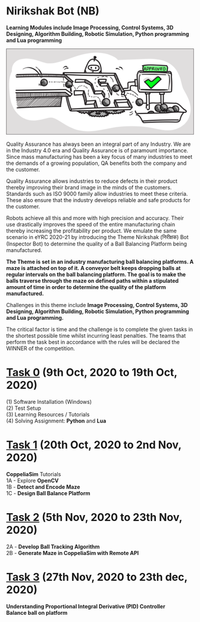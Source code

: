 # Nirikshak Bot (NB)
<b>Learning Modules include Image Processing, Control Systems, 3D Designing, Algorithm Building, Robotic Simulation, Python programming and Lua programming</b>

![](https://github.com/18harsh/Nirikshak-Bot-NB--eyantra/blob/main/theme_nb.png)

Quality Assurance has always been an integral part of any Industry. We are in the Industry 4.0 era and Quality Assurance is of paramount importance. Since mass manufacturing has been a key focus of many industries to meet the demands of a growing population, QA benefits both the company and the customer.

Quality Assurance allows industries to reduce defects in their product thereby improving their brand image in the minds of the customers. Standards such as ISO 9000 family allow industries to meet these criteria. These also ensure that the industry develops reliable and safe products for the customer.

Robots achieve all this and more with high precision and accuracy. Their use drastically improves the speed of the entire manufacturing chain thereby increasing the profitability per product. We emulate the same scenario in eYRC 2020-21 by introducing the Theme Nirikshak (निरीक्षक) Bot (Inspector Bot) to determine the quality of a Ball Balancing Platform being manufactured.

<b>The Theme is set in an industry manufacturing ball balancing platforms. A maze is attached on top of it. A conveyor belt keeps dropping balls at regular intervals on the ball balancing platform. The goal is to make the balls traverse through the maze on defined paths within a stipulated amount of time in order to determine the quality of the platform manufactured.</b>

Challenges in this theme include <b>Image Processing, Control Systems, 3D Designing, Algorithm Building, Robotic Simulation, Python programming and Lua programming.</b>

The critical factor is time and the challenge is to complete the given tasks in the shortest possible time whilst incurring least penalties. The teams that perform the task best in accordance with the rules will be declared the WINNER of the competition.


# <a href="https://github.com/18harsh/Nirikshak-Bot-NB--eyantra/tree/main/task0">Task 0</a> (9th Oct, 2020 to 19th Oct, 2020)<br>
(1) Software Installation (Windows)<br>
(2) Test Setup<br>
(3) Learning Resources / Tutorials<br>
(4) Solving Assignment: <b>Python</b> and <b>Lua</b><br>

# <a href="https://github.com/18harsh/Nirikshak-Bot-NB--eyantra/tree/main/task1">Task 1</a> (20th Oct, 2020 to 2nd Nov, 2020)<br>
<b>CoppeliaSim</b> Tutorials<br>
1A - Explore <b>OpenCV</b><br>
1B - <b>Detect and Encode Maze</b><br>
1C - <b>Design Ball Balance Platform</b><br>

# <a href="https://github.com/18harsh/Nirikshak-Bot-NB--eyantra/tree/main/task2">Task 2</a> (5th Nov, 2020 to 23th Nov, 2020)<br>
2A - <b>Develop Ball Tracking Algorithm</b><br>
2B - <b>Generate Maze in CoppeliaSim with Remote API<b>
  
  
# <a href="https://github.com/18harsh/Nirikshak-Bot-NB--eyantra/tree/main/task3">Task 3</a> (27th Nov, 2020 to 23th dec, 2020)<br>
Understanding Proportional Integral Derivative (PID) Controller<br>
Balance ball on platform
